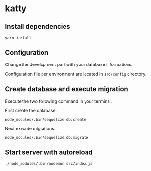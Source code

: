 # katty

## Install dependencies

`yarn install`

## Configuration

Change the development part with your database informations.

Configuration file per environment are located in `src/config` directory.

## Create database and execute migration

Execute the two following command in your terminal.

First create the database.

`node_modules/.bin/sequelize db:create`

Next execute migrations.

`node_modules/.bin/sequelize db:migrate`

## Start server with autoreload

`./node_modules/.bin/nodemon src/index.js`
